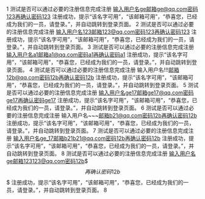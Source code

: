 1	测试是否可以通过必要的注册信息完成注册	输入用户名ge邮箱ge@qq.com密码123再确认密码123	注册成功，提示“该名字可用”，“该邮箱可用”，“恭喜您，已经成为我们的一员，请登录。”，并自动跳转到登录页面。
2	测试是否可以通过必要的注册信息完成注册	输入用户名123邮箱123@qq.com密码123再确认密码123	注册成功，提示“该名字可用”，“该邮箱可用”，“恭喜您，已经成为我们的一员，请登录。”，并自动跳转到登录页面。
3	测试是否可以通过必要的注册信息完成注册	输入用户名a1邮箱a1@qq.com密码a1再确认密码a1	注册成功，提示“该名字可用”，“该邮箱可用”，“恭喜您，已经成为我们的一员，请登录。”，并自动跳转到登录页面。
4	测试是否可以通过必要的注册信息完成注册	输入用户名!!!邮箱12b@qq.com密码12b再确认密码12b	注册成功，提示“该名字可用”，“该邮箱可用”，“恭喜您，已经成为我们的一员，请登录。”，并自动跳转到登录页面。
5	测试是否可以通过必要的注册信息完成注册	输入用户名ge17邮箱ge17@qq.com密码ge17再确认密码ge17	注册成功，提示“该名字可用”，“该邮箱可用”，“恭喜您，已经成为我们的一员，请登录。”，并自动跳转到登录页面。
6	测试是否可以通过必要的注册信息完成注册	输入用户名~~~邮箱b21@qq.com密码12b再确认密码12b	注册成功，提示“该名字可用”，“该邮箱可用”，“恭喜您，已经成为我们的一员，请登录。”，并自动跳转到登录页面。
7	测试是否可以通过必要的注册信息完成注册	输入用户名ge_17邮箱b21b21@qq.com密码12b再确认密码12b	注册成功，提示“该名字可用”，“该邮箱可用”，“恭喜您，已经成为我们的一员，请登录。”，并自动跳转到登录页面。
8	测试是否可以通过必要的注册信息完成注册	输入用户名ge邮箱123123@qq.com密码12b$$$再确认密码12b$$$	注册成功，提示“该名字可用”，“该邮箱可用”，“恭喜您，已经成为我们的一员，请登录。”，并自动跳转到登录页面。
8
